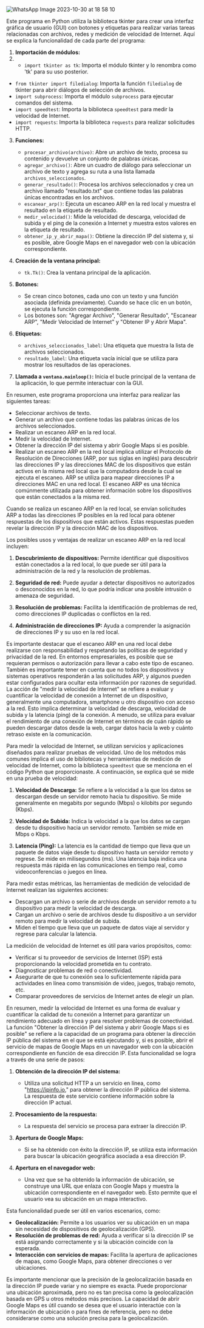 
![WhatsApp Image 2023-10-30 at 18 58 10](https://github.com/f3nixuy/diccionario/assets/50671074/10e8f8d2-498b-412a-9bc3-6ecb73cae0df)

Este programa en Python utiliza la biblioteca tkinter para crear una interfaz gráfica de usuario (GUI) con botones y etiquetas para realizar varias tareas relacionadas con archivos, redes y medición de velocidad de Internet. Aquí se explica la funcionalidad de cada parte del programa:
 
1. **Importación de módulos:**
2.  - `import tkinter as tk`: Importa el módulo tkinter y lo renombra como 'tk' para su uso posterior.
   - `from tkinter import filedialog`: Importa la función `filedialog` de tkinter para abrir diálogos de selección de archivos.
   - `import subprocess`: Importa el módulo `subprocess` para ejecutar comandos del sistema.
   - `import speedtest`: Importa la biblioteca `speedtest` para medir la velocidad de Internet.
   - `import requests`: Importa la biblioteca `requests` para realizar solicitudes HTTP.

3. **Funciones:**
   - `procesar_archivo(archivo)`: Abre un archivo de texto, procesa su contenido y devuelve un conjunto de palabras únicas.
   - `agregar_archivo()`: Abre un cuadro de diálogo para seleccionar un archivo de texto y agrega su ruta a una lista llamada `archivos_seleccionados`.
   - `generar_resultado()`: Procesa los archivos seleccionados y crea un archivo llamado "resultado.txt" que contiene todas las palabras únicas encontradas en los archivos.
   - `escanear_arp()`: Ejecuta un escaneo ARP en la red local y muestra el resultado en la etiqueta de resultado.
   - `medir_velocidad()`: Mide la velocidad de descarga, velocidad de subida y el ping de la conexión a Internet y muestra estos valores en la etiqueta de resultado.
   - `obtener_ip_y_abrir_mapa()`: Obtiene la dirección IP del sistema y, si es posible, abre Google Maps en el navegador web con la ubicación correspondiente.

4. **Creación de la ventana principal:**
   - `tk.Tk()`: Crea la ventana principal de la aplicación.

5. **Botones:**
   - Se crean cinco botones, cada uno con un texto y una función asociada (definida previamente). Cuando se hace clic en un botón, se ejecuta la función correspondiente.
   - Los botones son: "Agregar Archivo", "Generar Resultado", "Escanear ARP", "Medir Velocidad de Internet" y "Obtener IP y Abrir Mapa".

6. **Etiquetas:**
   - `archivos_seleccionados_label`: Una etiqueta que muestra la lista de archivos seleccionados.
   - `resultado_label`: Una etiqueta vacía inicial que se utiliza para mostrar los resultados de las operaciones.

7. **Llamada a `ventana.mainloop()`:** Inicia el bucle principal de la ventana de la aplicación, lo que permite interactuar con la GUI.

En resumen, este programa proporciona una interfaz para realizar las siguientes tareas:
- Seleccionar archivos de texto.
- Generar un archivo que contiene todas las palabras únicas de los archivos seleccionados.
- Realizar un escaneo ARP en la red local.
- Medir la velocidad de Internet.
- Obtener la dirección IP del sistema y abrir Google Maps si es posible.
- Realizar un escaneo ARP en la red local implica utilizar el Protocolo de Resolución de Direcciones (ARP, por sus siglas en inglés) para descubrir las direcciones IP y las direcciones MAC de los dispositivos que están activos en la misma red local que la computadora desde la cual se ejecuta el escaneo. ARP se utiliza para mapear direcciones IP a direcciones MAC en una red local. El escaneo ARP es una técnica comúnmente utilizada para obtener información sobre los dispositivos que están conectados a la misma red.

Cuando se realiza un escaneo ARP en la red local, se envían solicitudes ARP a todas las direcciones IP posibles en la red local para obtener respuestas de los dispositivos que están activos. Estas respuestas pueden revelar la dirección IP y la dirección MAC de los dispositivos.

Los posibles usos y ventajas de realizar un escaneo ARP en la red local incluyen:

1. **Descubrimiento de dispositivos:** Permite identificar qué dispositivos están conectados a la red local, lo que puede ser útil para la administración de la red y la resolución de problemas.

2. **Seguridad de red:** Puede ayudar a detectar dispositivos no autorizados o desconocidos en la red, lo que podría indicar una posible intrusión o amenaza de seguridad.

3. **Resolución de problemas:** Facilita la identificación de problemas de red, como direcciones IP duplicadas o conflictos en la red.

4. **Administración de direcciones IP:** Ayuda a comprender la asignación de direcciones IP y su uso en la red local.

Es importante destacar que el escaneo ARP en una red local debe realizarse con responsabilidad y respetando las políticas de seguridad y privacidad de la red. En entornos empresariales, es posible que se requieran permisos o autorización para llevar a cabo este tipo de escaneo. También es importante tener en cuenta que no todos los dispositivos y sistemas operativos responderán a las solicitudes ARP, y algunos pueden estar configurados para ocultar esta información por razones de seguridad.
La acción de "medir la velocidad de Internet" se refiere a evaluar y cuantificar la velocidad de conexión a Internet de un dispositivo, generalmente una computadora, smartphone u otro dispositivo con acceso a la red. Esto implica determinar la velocidad de descarga, velocidad de subida y la latencia (ping) de la conexión. A menudo, se utiliza para evaluar el rendimiento de una conexión de Internet en términos de cuán rápido se pueden descargar datos desde la web, cargar datos hacia la web y cuánto retraso existe en la comunicación.

Para medir la velocidad de Internet, se utilizan servicios y aplicaciones diseñados para realizar pruebas de velocidad. Uno de los métodos más comunes implica el uso de bibliotecas y herramientas de medición de velocidad de Internet, como la biblioteca `speedtest` que se menciona en el código Python que proporcionaste. A continuación, se explica qué se mide en una prueba de velocidad:

1. **Velocidad de Descarga:** Se refiere a la velocidad a la que los datos se descargan desde un servidor remoto hacia tu dispositivo. Se mide generalmente en megabits por segundo (Mbps) o kilobits por segundo (Kbps).

2. **Velocidad de Subida:** Indica la velocidad a la que los datos se cargan desde tu dispositivo hacia un servidor remoto. También se mide en Mbps o Kbps.

3. **Latencia (Ping):** La latencia es la cantidad de tiempo que lleva que un paquete de datos viaje desde tu dispositivo hasta un servidor remoto y regrese. Se mide en milisegundos (ms). Una latencia baja indica una respuesta más rápida en las comunicaciones en tiempo real, como videoconferencias o juegos en línea.

Para medir estas métricas, las herramientas de medición de velocidad de Internet realizan las siguientes acciones:

- Descargan un archivo o serie de archivos desde un servidor remoto a tu dispositivo para medir la velocidad de descarga.
- Cargan un archivo o serie de archivos desde tu dispositivo a un servidor remoto para medir la velocidad de subida.
- Miden el tiempo que lleva que un paquete de datos viaje al servidor y regrese para calcular la latencia.

La medición de velocidad de Internet es útil para varios propósitos, como:

- Verificar si tu proveedor de servicios de Internet (ISP) está proporcionando la velocidad prometida en tu contrato.
- Diagnosticar problemas de red o conectividad.
- Asegurarte de que tu conexión sea lo suficientemente rápida para actividades en línea como transmisión de video, juegos, trabajo remoto, etc.
- Comparar proveedores de servicios de Internet antes de elegir un plan.

En resumen, medir la velocidad de Internet es una forma de evaluar y cuantificar la calidad de tu conexión a Internet para garantizar un rendimiento adecuado en línea y para resolver problemas de conectividad.
La función "Obtener la dirección IP del sistema y abrir Google Maps si es posible" se refiere a la capacidad de un programa para obtener la dirección IP pública del sistema en el que se está ejecutando y, si es posible, abrir el servicio de mapas de Google Maps en un navegador web con la ubicación correspondiente en función de esa dirección IP. Esta funcionalidad se logra a través de una serie de pasos:

1. **Obtención de la dirección IP del sistema:**
   - Utiliza una solicitud HTTP a un servicio en línea, como "https://ipinfo.io," para obtener la dirección IP pública del sistema. La respuesta de este servicio contiene información sobre la dirección IP actual.

2. **Procesamiento de la respuesta:**
   - La respuesta del servicio se procesa para extraer la dirección IP.

3. **Apertura de Google Maps:**
   - Si se ha obtenido con éxito la dirección IP, se utiliza esta información para buscar la ubicación geográfica asociada a esa dirección IP.

4. **Apertura en el navegador web:**
   - Una vez que se ha obtenido la información de ubicación, se construye una URL que enlaza con Google Maps y muestra la ubicación correspondiente en el navegador web. Esto permite que el usuario vea su ubicación en un mapa interactivo.

Esta funcionalidad puede ser útil en varios escenarios, como:

- **Geolocalización:** Permite a los usuarios ver su ubicación en un mapa sin necesidad de dispositivos de geolocalización (GPS).
- **Resolución de problemas de red:** Ayuda a verificar si la dirección IP se está asignando correctamente y si la ubicación coincide con la esperada.
- **Interacción con servicios de mapas:** Facilita la apertura de aplicaciones de mapas, como Google Maps, para obtener direcciones o ver ubicaciones.

Es importante mencionar que la precisión de la geolocalización basada en la dirección IP puede variar y no siempre es exacta. Puede proporcionar una ubicación aproximada, pero no es tan precisa como la geolocalización basada en GPS u otros métodos más precisos. La capacidad de abrir Google Maps es útil cuando se desea que el usuario interactúe con la información de ubicación o para fines de referencia, pero no debe considerarse como una solución precisa para la geolocalización.

